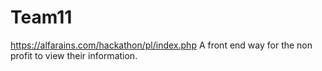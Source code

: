 # Team11
https://alfarains.com/hackathon/pl/index.php
A front end way for the non profit to view their information.
